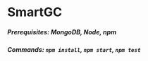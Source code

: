 # SmartGC

##### Prerequisites: MongoDB, Node, npm

##### Commands: `npm install`, `npm start`, `npm test`
